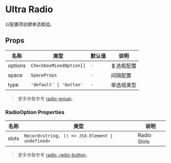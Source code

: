 # Ultra Radio

以配置项创建单选框组。

<demo title="基础用法" expand src="./demo/basic.vue" />

<demo title="按钮组" expand src="./demo/buttons.vue" description="有的时候用按钮显得更优雅一点。" />

<demo title="尺寸" expand src="./demo/sizes.vue" description="任君挑选。" />

## Props

| 名称 | 类型 | 默认值 | 说明 |
| --- | --- | --- | --- |
| options | `CheckboxMixedOption[]` | `-` | 复选框配置 |
| space | `SpaceProps` | `-` | 间隔配置 |
| type | `'default' \| 'button'` | `-` | 单选组类型 |

> 更多参数参考 [radio-group](https://www.naiveui.com/zh-CN/os-theme/components/radio#RadioGroup-Props)。

### RadioOption Properties

| 名称 | 类型 | 说明 |
| --- | --- | --- |
| slots | `Record<string, () => JSX.Element \| undefined>` | Radio Slots |

> 更多参数参考 [radio, radio-button](https://www.naiveui.com/zh-CN/os-theme/components/radio#Radio-Props,-RadioButton-Props)。
